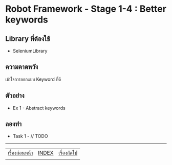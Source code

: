 # Robot Framework - Stage 1-4 : Better keywords

## Library ที่ต้องใช้

* SeleniumLibrary

## ความคาดหวัง

เข้าใจการออกแบบ Keyword ที่ดี

## ตัวอย่าง

* Ex 1 - Abstract keywords

## ลองทำ

* Task 1 - // TODO

---

|   |   |   |
| - | - | - |
| [เรื่องก่อนหน้า](../1-3/README.md) | [INDEX](../README.md) | [เรื่องถัดไป](../1-5/README.md) |
|   |   |   |
